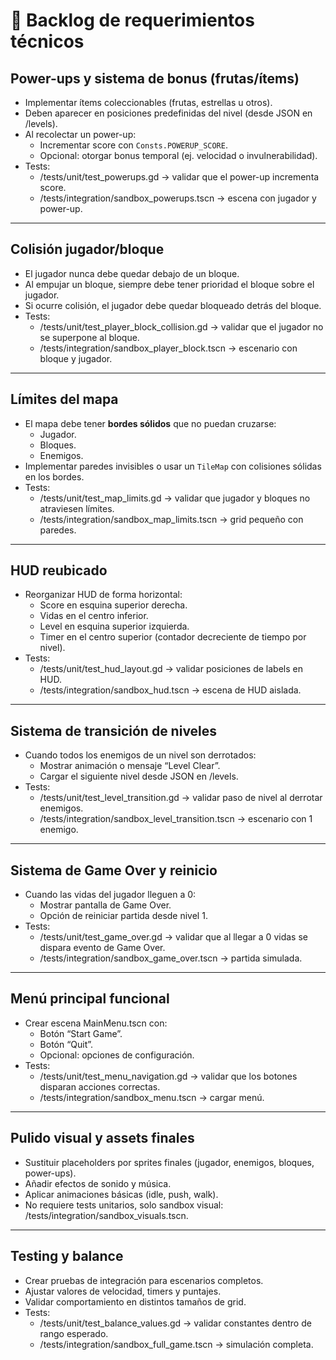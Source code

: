 # 📌 Backlog de requerimientos técnicos

## Power-ups y sistema de bonus (frutas/ítems)
- Implementar ítems coleccionables (frutas, estrellas u otros).
- Deben aparecer en posiciones predefinidas del nivel (desde JSON en /levels).
- Al recolectar un power-up:
  - Incrementar score con `Consts.POWERUP_SCORE`.
  - Opcional: otorgar bonus temporal (ej. velocidad o invulnerabilidad).
- Tests:
  - /tests/unit/test_powerups.gd → validar que el power-up incrementa score.
  - /tests/integration/sandbox_powerups.tscn → escena con jugador y power-up.

---

## Colisión jugador/bloque
- El jugador nunca debe quedar debajo de un bloque.
- Al empujar un bloque, siempre debe tener prioridad el bloque sobre el jugador.
- Si ocurre colisión, el jugador debe quedar bloqueado detrás del bloque.
- Tests:
  - /tests/unit/test_player_block_collision.gd → validar que el jugador no se superpone al bloque.
  - /tests/integration/sandbox_player_block.tscn → escenario con bloque y jugador.

---

## Límites del mapa
- El mapa debe tener **bordes sólidos** que no puedan cruzarse:
  - Jugador.
  - Bloques.
  - Enemigos.
- Implementar paredes invisibles o usar un `TileMap` con colisiones sólidas en los bordes.
- Tests:
  - /tests/unit/test_map_limits.gd → validar que jugador y bloques no atraviesen límites.
  - /tests/integration/sandbox_map_limits.tscn → grid pequeño con paredes.

---

## HUD reubicado
- Reorganizar HUD de forma horizontal:
  - Score en esquina superior derecha.
  - Vidas en el centro inferior.
  - Level en esquina superior izquierda.
  - Timer en el centro superior (contador decreciente de tiempo por nivel).
- Tests:
  - /tests/unit/test_hud_layout.gd → validar posiciones de labels en HUD.
  - /tests/integration/sandbox_hud.tscn → escena de HUD aislada.

---

## Sistema de transición de niveles
- Cuando todos los enemigos de un nivel son derrotados:
  - Mostrar animación o mensaje “Level Clear”.
  - Cargar el siguiente nivel desde JSON en /levels.
- Tests:
  - /tests/unit/test_level_transition.gd → validar paso de nivel al derrotar enemigos.
  - /tests/integration/sandbox_level_transition.tscn → escenario con 1 enemigo.

---

## Sistema de Game Over y reinicio
- Cuando las vidas del jugador lleguen a 0:
  - Mostrar pantalla de Game Over.
  - Opción de reiniciar partida desde nivel 1.
- Tests:
  - /tests/unit/test_game_over.gd → validar que al llegar a 0 vidas se dispara evento de Game Over.
  - /tests/integration/sandbox_game_over.tscn → partida simulada.

---

## Menú principal funcional
- Crear escena MainMenu.tscn con:
  - Botón “Start Game”.
  - Botón “Quit”.
  - Opcional: opciones de configuración.
- Tests:
  - /tests/unit/test_menu_navigation.gd → validar que los botones disparan acciones correctas.
  - /tests/integration/sandbox_menu.tscn → cargar menú.

---

## Pulido visual y assets finales
- Sustituir placeholders por sprites finales (jugador, enemigos, bloques, power-ups).
- Añadir efectos de sonido y música.
- Aplicar animaciones básicas (idle, push, walk).
- No requiere tests unitarios, solo sandbox visual: /tests/integration/sandbox_visuals.tscn.

---

## Testing y balance
- Crear pruebas de integración para escenarios completos.
- Ajustar valores de velocidad, timers y puntajes.
- Validar comportamiento en distintos tamaños de grid.
- Tests:
  - /tests/unit/test_balance_values.gd → validar constantes dentro de rango esperado.
  - /tests/integration/sandbox_full_game.tscn → simulación completa.
